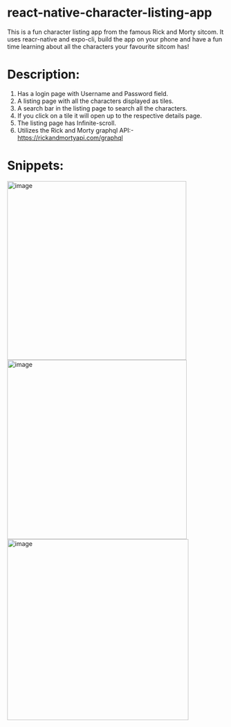 # react-native-character-listing-app

This is a fun character listing app from the famous Rick and Morty sitcom.
It uses reacr-native and expo-cli, build the app on your phone and have a fun time learning about all the characters your favourite sitcom has!

# Description:

1. Has a login page with Username and Password field.
2. A listing page with all the characters displayed as tiles.
3. A search bar in the listing page to search all the characters.
4. If you click on a tile it will open up to the respective details page.
5. The listing page has Infinite-scroll.
6. Utilizes the Rick and Morty graphql API:- https://rickandmortyapi.com/graphql

# Snippets:

<img width="414" alt="image" src="https://github.com/manisha-dey-70/react-native-character-listing-app/assets/140352578/29949b54-5e76-42d8-96a8-12bfc07c827f">


<img width="415" alt="image" src="https://github.com/manisha-dey-70/react-native-character-listing-app/assets/140352578/0f38ddc0-774f-4524-b7a2-9a8aaa4073ff">

<img width="419" alt="image" src="https://github.com/manisha-dey-70/react-native-character-listing-app/assets/140352578/93865311-0667-4424-974b-530c58f64f5c">
